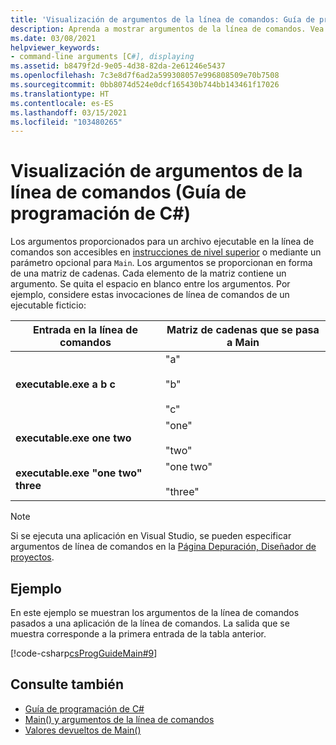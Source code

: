 ```yaml
---
title: 'Visualización de argumentos de la línea de comandos: Guía de programación de C#'
description: Aprenda a mostrar argumentos de la línea de comandos. Vea un ejemplo de código y examine los recursos adicionales disponibles.
ms.date: 03/08/2021
helpviewer_keywords:
- command-line arguments [C#], displaying
ms.assetid: b8479f2d-9e05-4d38-82da-2e61246e5437
ms.openlocfilehash: 7c3e8d7f6ad2a599308057e996808509e70b7508
ms.sourcegitcommit: 0bb8074d524e0dcf165430b744bb143461f17026
ms.translationtype: HT
ms.contentlocale: es-ES
ms.lasthandoff: 03/15/2021
ms.locfileid: "103480265"
---
```

# <a name="how-to-display-command-line-arguments-c-programming-guide"></a>Visualización de argumentos de la línea de comandos (Guía de programación de C#)

Los argumentos proporcionados para un archivo ejecutable en la línea de comandos son accesibles en [instrucciones de nivel superior](top-level-statements.md) o mediante un parámetro opcional para `Main`. Los argumentos se proporcionan en forma de una matriz de cadenas. Cada elemento de la matriz contiene un argumento. Se quita el espacio en blanco entre los argumentos. Por ejemplo, considere estas invocaciones de línea de comandos de un ejecutable ficticio:  
  
|Entrada en la línea de comandos|Matriz de cadenas que se pasa a Main|  
|----------------------------|-------------------------------------|  
|**executable.exe a b c**|"a"<br /><br /> "b"<br /><br /> "c"|  
|**executable.exe one two**|"one"<br /><br /> "two"|  
|**executable.exe "one two" three**|"one two"<br /><br /> "three"|  
  
> [!NOTE]
> Si se ejecuta una aplicación en Visual Studio, se pueden especificar argumentos de línea de comandos en la [Página Depuración, Diseñador de proyectos](/visualstudio/ide/reference/debug-page-project-designer).  
  
## <a name="example"></a>Ejemplo  

 En este ejemplo se muestran los argumentos de la línea de comandos pasados a una aplicación de la línea de comandos. La salida que se muestra corresponde a la primera entrada de la tabla anterior.  
  
 [!code-csharp[csProgGuideMain#9](~/samples/snippets/csharp/VS_Snippets_VBCSharp/csProgGuideMain/CS/Class1.cs#9)]  
  
## <a name="see-also"></a>Consulte también

- [Guía de programación de C#](../index.md)
- [Main() y argumentos de la línea de comandos](./index.md)
- [Valores devueltos de Main()](./main-return-values.md)
